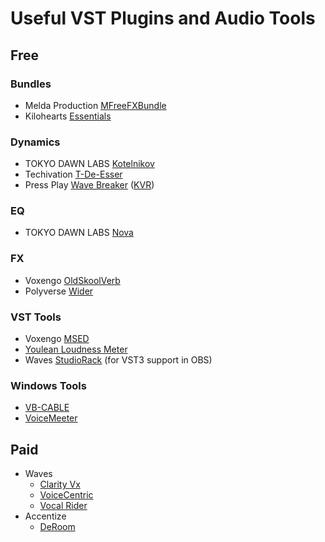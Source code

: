 # Useful VST Plugins and Audio Tools

## Free

### Bundles

* Melda Production [MFreeFXBundle](https://www.meldaproduction.com/MFreeFxBundle)
* Kilohearts [Essentials](https://kilohearts.com/products/kilohearts_essentials)

### Dynamics

* TOKYO DAWN LABS [Kotelnikov](https://www.tokyodawn.net/tdr-kotelnikov/)
* Techivation [T-De-Esser](https://techivation.com/t-de-esser-plus/)
* Press Play [Wave Breaker](https://pressplay-music.com/wave-breaker/) ([KVR](https://www.kvraudio.com/product/wave-breaker-by-press-play))

### EQ

* TOKYO DAWN LABS [Nova](https://www.tokyodawn.net/tdr-nova/)

### FX

* Voxengo [OldSkoolVerb](https://www.voxengo.com/product/oldskoolverb/)
* Polyverse [Wider](https://polyversemusic.com/products/wider/)

### VST Tools

* Voxengo [MSED](https://www.voxengo.com/product/msed/)
* [Youlean Loudness Meter](https://youlean.co/youlean-loudness-meter/)
* Waves [StudioRack](https://www.waves.com/plugins/studiorack) (for VST3 support in OBS)

### Windows Tools

* [VB-CABLE](https://vb-audio.com/Cable/)
* [VoiceMeeter](https://vb-audio.com/Voicemeeter/)



## Paid

* Waves
  * [Clarity Vx](https://www.waves.com/plugins/clarity-vx)
  * [VoiceCentric](https://www.waves.com/plugins/greg-wells-voicecentric)
  * [Vocal Rider](https://www.waves.com/plugins/vocal-rider)
* Accentize
  * [DeRoom](https://www.accentize.com/deroom/)
